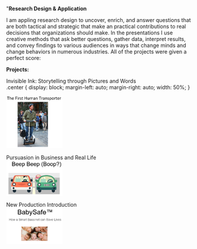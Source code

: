 "**Research Design & Application** 
  
I am appling research design  to uncover, enrich, and answer questions that are both tactical and strategic that make an practical contributions to real decisions that organizations should make. In the presentations I use creative methods that ask better questions, gather data, interpret results, and convey findings to various audiences in ways that change minds and change behaviors in numerous industries.  All of the projects were  given a perfect score:  
  
**Projects:**  

Invisible Ink:  Storytelling through Pictures and Words  
.center {
  display: block;
  margin-left: auto;
  margin-right: auto;
  width: 50%;
}

<img src="https://github.com/CraigGo/Portfolio/blob/master/Research%20Design/First_human_transporter.PNG" class="center" width="30%" height="30%">

Pursuasion in Business and Real Life  
<img src="https://github.com/CraigGo/Portfolio/blob/master/Research%20Design/Future_of_driving.PNG" align="middle" width="30%" height="30%">
  
New Production Introduction  
<img src="https://github.com/CraigGo/Portfolio/blob/master/Research%20Design/Baby_safe.PNG" align="middle" width="30%" height="30%">
